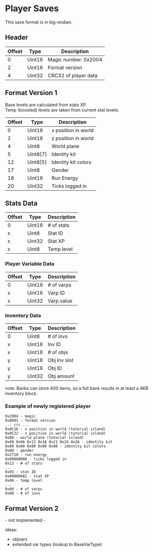 # Player Saves

This save format is in big-endian.

## Header

| Offset | Type | Description |
| --- | --- | --- |
| 0 | Uint16 | Magic number: 0x2004 |
| 2 | Uint16 | Format version |
| 4 | Uint32 | CRC32 of player data |

## Format Version 1

Base levels are calculated from stats XP.  
Temp (boosted) levels are taken from current stat levels.

| Offset | Type | Description |
| --- | --- | --- |
| 0 | Uint16 | x position in world |
| 2 | Uint16 | z position in world |
| 4 | Uint8 | World plane |
| 5 | Uint8[7] | Identity kit |
| 12 | Uint8[5] | Identity kit colors |
| 17 | Uint8 | Gender |
| 18 | Uint16 | Run Energy |
| 20 | Uint32 | Ticks logged in |

## Stats Data

| Offset | Type | Description |
| --- | --- | --- |
| 0 | Uint16 | # of stats |
| x | Uint8 | Stat ID |
| x | Uint32 | Stat XP |
| x | Uint8 | Temp level |

### Player Variable Data

| Offset | Type | Description |
| --- | --- | --- |
| 0 | Uint16 | # of varps |
| x | Uint16 | Varp ID |
| x | Uint32 | Varp value |

### Inventory Data

| Offset | Type | Description |
| --- | --- | --- |
| 0 | Uint8 | # of invs |
| x | Uint16 | Inv ID |
| x | Uint16 | # of objs |
| y | Uint16 | Obj inv slot |
| y | Uint16 | Obj ID |
| y | Uint32 | Obj amount |

note: Banks can store 400 items, so a full bank results in at least a 4KB inventory block.

### Example of newly registered player

```
0x2004 - magic
0x0001 - format version
... crc ...
0x0C16 - x position in world (tutorial island)
0x0C22 - z position in world (tutorial island)
0x00 - world plane (tutorial island)
0x00 0x0A 0x12 0x1A 0x21 0x24 0x2A - identity kit
0x00 0x00 0x00 0x00 0x00 - identity kit colors
0x00 - gender
0x2710 - run energy
0x00000000 - ticks logged in
0x13 - # of stats
...
0x03 - stat ID
0x00000482 - stat XP
0x0A - temp level
...
0x00 - # of varps
0x00 - # of invs
```

## Format Version 2

\- not implemented \-

ideas:
- objvars
- extended var types (lookup to BaseVarType)

